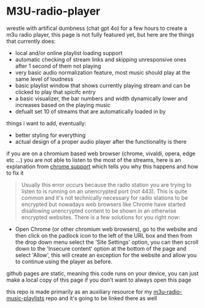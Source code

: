 # M3U-radio-player
wrestle with artifical dumbness (chat gpt 4o) for a few hours to create a m3u radio player, this page is not fully featured yet, but here are the things that currently does:

* local and/or online playlist loading support
* automatic checking of stream links and skipping unresponsive ones after 1 second of them not playing
* very basic audio normalization feature, most music should play at the same level of loudness
* basic playlist window that shows currently playing stream and can be clicked to play that spicifc entry
* a basic visualizer, the bar numbers and width dynamically lower and increases based on the playing music
* defualt set 10 of streams that are automatically loaded in by

things i want to add, eventually:

* better styling for everything
* actual design of a proper audio player after the functionality is there

if you are on a chromium based web browser (chrome, vivaldi, opera, edge etc …) you are not able to listen to the most of the streams, here is an explanation from [chrome support](https://support.google.com/chrome/thread/29505473?hl=en&msgid=29673696) which tells you why this happens and how to fix it

> Usually this error occurs because the radio station you are trying to listen to is running on an unencrypted port (not 443). This is quite common and it's not technically necessary for radio stations to be encrypted but nowadays web browsers like Chrome have started disallowing unencrypted content to be shown in an otherwise encrypted websites. There is a few solutions for you right now:

*   Open Chrome (or other chromium web browsers), go to the website and then click on the padlock icon to the left of the URL box and then from the drop down menu select the 'Site Settings' option, you can then scroll down to the 'Insecure content' option at the bottom of the page and select 'Allow', this will create an exception for the website and allow you to continue using the player as before.

github pages are static, meaning this code runs on your device, you can just make a local copy of this page if you don't want to always open this page

this repo is made primarily as an auxiliary resource for my [m3u-radio-music-playlists](https://github.com/junguler/m3u-radio-music-playlists) repo and it's going to be linked there as well
